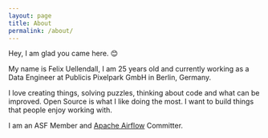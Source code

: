 ```yaml
---
layout: page
title: About
permalink: /about/
---
```


Hey, I am glad you came here. 😊

My name is Felix Uellendall, I am 25 years old and currently working as a Data Engineer at Publicis Pixelpark GmbH in Berlin, Germany.

I love creating things, solving puzzles, thinking about code and what can be improved. Open Source is what I like doing the most. I want to build things that people enjoy working with.

I am an ASF Member and [Apache Airflow](https://github.com/apache/airflow) Committer.
